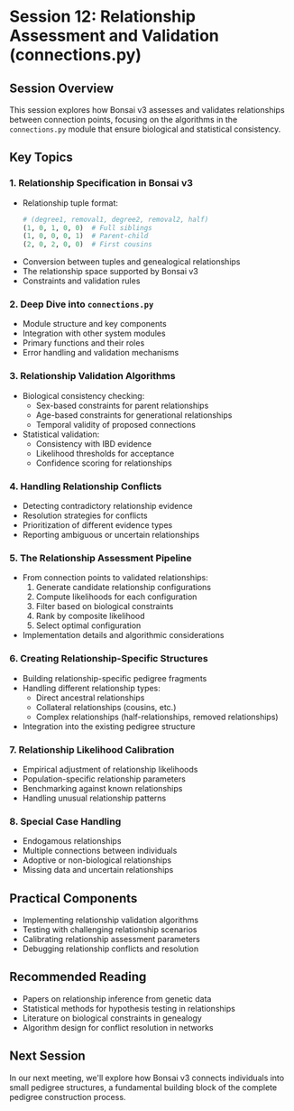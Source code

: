 # Session 12: Relationship Assessment and Validation (connections.py)

## Session Overview
This session explores how Bonsai v3 assesses and validates relationships between connection points, focusing on the algorithms in the `connections.py` module that ensure biological and statistical consistency.

## Key Topics

### 1. Relationship Specification in Bonsai v3
- Relationship tuple format:
  ```python
  # (degree1, removal1, degree2, removal2, half)
  (1, 0, 1, 0, 0)  # Full siblings
  (1, 0, 0, 0, 1)  # Parent-child
  (2, 0, 2, 0, 0)  # First cousins
  ```
- Conversion between tuples and genealogical relationships
- The relationship space supported by Bonsai v3
- Constraints and validation rules

### 2. Deep Dive into `connections.py`
- Module structure and key components
- Integration with other system modules
- Primary functions and their roles
- Error handling and validation mechanisms

### 3. Relationship Validation Algorithms
- Biological consistency checking:
  - Sex-based constraints for parent relationships
  - Age-based constraints for generational relationships
  - Temporal validity of proposed connections
- Statistical validation:
  - Consistency with IBD evidence
  - Likelihood thresholds for acceptance
  - Confidence scoring for relationships

### 4. Handling Relationship Conflicts
- Detecting contradictory relationship evidence
- Resolution strategies for conflicts
- Prioritization of different evidence types
- Reporting ambiguous or uncertain relationships

### 5. The Relationship Assessment Pipeline
- From connection points to validated relationships:
  1. Generate candidate relationship configurations
  2. Compute likelihoods for each configuration
  3. Filter based on biological constraints
  4. Rank by composite likelihood
  5. Select optimal configuration
- Implementation details and algorithmic considerations

### 6. Creating Relationship-Specific Structures
- Building relationship-specific pedigree fragments
- Handling different relationship types:
  - Direct ancestral relationships
  - Collateral relationships (cousins, etc.)
  - Complex relationships (half-relationships, removed relationships)
- Integration into the existing pedigree structure

### 7. Relationship Likelihood Calibration
- Empirical adjustment of relationship likelihoods
- Population-specific relationship parameters
- Benchmarking against known relationships
- Handling unusual relationship patterns

### 8. Special Case Handling
- Endogamous relationships
- Multiple connections between individuals
- Adoptive or non-biological relationships
- Missing data and uncertain relationships

## Practical Components
- Implementing relationship validation algorithms
- Testing with challenging relationship scenarios
- Calibrating relationship assessment parameters
- Debugging relationship conflicts and resolution

## Recommended Reading
- Papers on relationship inference from genetic data
- Statistical methods for hypothesis testing in relationships
- Literature on biological constraints in genealogy
- Algorithm design for conflict resolution in networks

## Next Session
In our next meeting, we'll explore how Bonsai v3 connects individuals into small pedigree structures, a fundamental building block of the complete pedigree construction process.